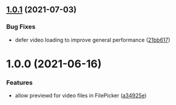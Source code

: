 ## [1.0.1](https://github.com/eXaminator/foundry-animation-preview/compare/1.0.0...1.0.1) (2021-07-03)


### Bug Fixes

* defer video loading to improve general performance ([21bb617](https://github.com/eXaminator/foundry-animation-preview/commit/21bb617281aef4fbcb15a08cf129524ce1720ced))

# 1.0.0 (2021-06-16)


### Features

* allow previewd for video files in FilePicker ([a34925e](https://github.com/eXaminator/foundry-animation-preview/commit/a34925e16591a1d728242c42a468f36cc83073f1))
